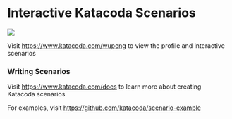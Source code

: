 # Interactive Katacoda Scenarios

[![](http://shields.katacoda.com/katacoda/wupeng/count.svg)](https://www.katacoda.com/wupeng "Get your profile on Katacoda.com")

Visit https://www.katacoda.com/wupeng to view the profile and interactive scenarios

### Writing Scenarios
Visit https://www.katacoda.com/docs to learn more about creating Katacoda scenarios

For examples, visit https://github.com/katacoda/scenario-example
